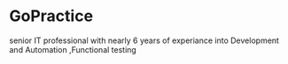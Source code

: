 # GoPractice


senior IT professional with nearly 6 years of experiance into Development and Automation ,Functional testing
